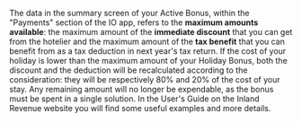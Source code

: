 The data in the summary screen of your Active Bonus, within the "Payments" section of the IO app, refers to the **maximum amounts available**: the maximum amount of the **immediate discount** that you can get from the hotelier and the maximum amount of the **tax benefit** that you can benefit from as a tax deduction in next year's tax return. 
If the cost of your holiday is lower than the maximum amount of your Holiday Bonus, both the discount and the deduction will be recalculated according to the consideration: they will be respectively 80% and 20% of the cost of your stay. Any remaining amount will no longer be expendable, as the bonus must be spent in a single solution. In the User's Guide on the Inland Revenue website you will find some useful examples and more details. 